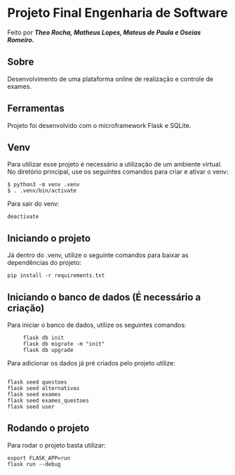 # Projeto Final Engenharia de Software
  Feito por  **_Theo Rocha, Matheus Lopes, Mateus de Paula e Oseias Romeiro._**

## Sobre
  Desenvolvimento de uma plataforma online de realização e controle de exames.

## Ferramentas
  Projeto foi desenvolvido com o microframework Flask e SQLite.

## Venv
  Para utilizar esse projeto é necessário a utilização de um ambiente virtual.
  No diretório principal, use os seguintes comandos para criar e ativar o venv:
  ```
$ python3 -m venv .venv
$ . .venv/bin/activate
```


Para sair do venv: 

  `deactivate`

## Iniciando o projeto
  Já dentro do .venv, utilize o seguinte comandos para baixar as dependências do projeto:
  
`
pip install -r requirements.txt
`

## Iniciando o banco de dados (É necessário a criação)
  Para iniciar o banco de dados, utilize os seguintes comandos:
```
     flask db init
     flask db migrate -m "init"
     flask db upgrade
```

  Para adicionar os dados já pré criados pelo projeto utilize: 
```

flask seed questoes
flask seed alternativas
flask seed exames
flask seed exames_questoes
flask seed user
```

## Rodando o projeto
  Para rodar o projeto basta utilizar:
```
export FLASK_APP=run
flask run --debug
```
    
